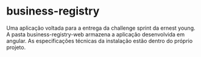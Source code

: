 # business-registry
Uma aplicação voltada para a entrega da challenge sprint da ernest young. 
A pasta business-registry-web armazena a aplicação desenvolvida em angular. As especificações técnicas da instalação estão dentro do próprio projeto.
